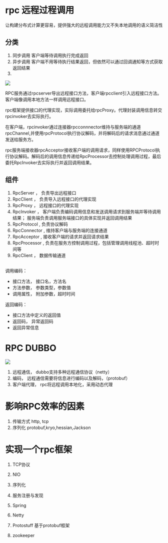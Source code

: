 # rpc 远程过程调用
让构建分布式计算更容易，提供强大的远程调用能力又不失本地调用的语义简洁性

## 分类
1. 同步调用 客户端等待调用执行完成返回
2. 异步调用 客户端不用等待执行结果返回，但依然可以通过回调通知等方式获取返回结果
3. 

![](http://p3.pstatp.com/large/pgc-image/f8fa49a12b0647df91b82de4eaf6d7f1)

RPC服务通过rpcserver导出远程接口方法，客户端rpcclient引入远程接口方法。客户端像调用本地方法一样调用远程接口。

rpc框架提供接口的代理实现，实际调用委托给rpcProxy。代理封装调用信息转交rpcinvoker去实际执行。

在客户端，rpcinvoker通过连接器rpcconnnector维持与服务端的通道rpcChannel,并使用rpcProtocol执行协议解码，并将解码后的请求消息通过通道发送给服务方。

rpc服务端接收器rpcAcceptor接收客户端的调用请求，同样使用RPCProtocol执行协议解码。解码后的调用信息传递给RpcProcessor去控制处理调用过程，最后委托RpcInvoker去实际执行并返回调用结果。

## 组件
1. RpcServer ， 负责导出远程接口
2. RpcClient ， 负责导入远程接口的代理实现
3. RpcProxy ， 远程接口的代理实现
4. RpcInvoker ， 客户端负责编码调用信息和发送调用请求到服务端并等待调用结果；
                 服务端负责调用服务端接口的具体实现并返回调用结果
5. RpcProtocol , 负责协议解码
6. RpcConnector , 维持客户端与服务端的连接通道
7. RpcAcceptor , 接收客户端的请求并返回请求结果
8. RpcProcessor , 负责在服务方控制调用过程，包括管理调用线程池、超时时间等
9. RpcClient ， 数据传输通道

## 

调用编码：
- 接口方法， 接口名，方法名
- 方法参数， 参数类型，参数值
- 调用属性， 附加参数，超时时间

返回编码：
- 接口方法中定义的返回值
- 返回码， 异常返回码
- 返回异常信息

# RPC DUBBO
![](https://images2015.cnblogs.com/blog/17071/201705/17071-20170516003936869-83202981.jpg)

1. 远程通信， dubbo支持多种远程通信协议（netty）
2. 编码， 远程通信需要将信息进行编码以及解码，（protobuf）
3. 客户端代理， rpc将远程调用本地化，采用动态代理

# 影响RPC效率的因素
1. 传输方式     http, tcp
2. 序列化       protobuf,kryo,hessian,Jackson

# 实现一个rpc框架
1. TCP协议
2. NIO
3. 序列化
4. 服务注册与发现

1. Spring
2. Netty
3. Protostuff 基于protobuf框架
4. zookeeper















































